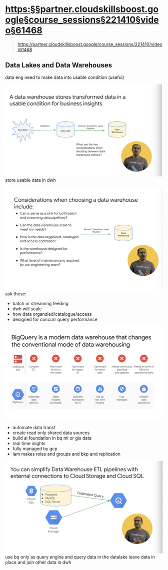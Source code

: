 
# <https:§§partner.cloudskillsboost.google§course_sessions§221410§video§61468>
> <https://partner.cloudskillsboost.google/course_sessions/221410/video/61468>
        
## Data Lakes and Data Warehouses

data eng need to make data into usable condition (useful)

![](2022-03-11-17-52-08.png)
store usable data in dwh

![](2022-03-11-17-52-34.png)
ask these:
- batch or streaming feeding
- dwh will scale
- how data organzied/catalogue/access 
- designed for concurr query performance

![](2022-03-11-17-56-29.png)
- automate data transf
- create read only shared data sources
- build ai foundation in bq ml or gis data
- real time inights
- fully managed by gcp
- iam makes roles and groups and bkp and replication

![](2022-03-11-17-56-51.png)
use bq only as query engine and query data in the datalake
leave data in place and join other data in dwh
